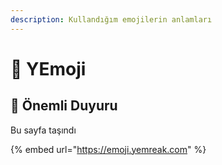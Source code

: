 ```yaml
---
description: Kullandığım emojilerin anlamları‌
---
```


# 🚀 YEmoji

## 📢 Önemli Duyuru

Bu sayfa taşındı

{% embed url="https://emoji.yemreak.com" %}

